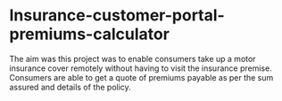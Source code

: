 # Insurance-customer-portal-premiums-calculator

The aim was this project was to enable consumers take up a motor insurance cover remotely without having to visit the insurance premise. 
Consumers are able to get a quote of premiums payable as per the sum assured and details of the policy.
